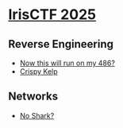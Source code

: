 # [IrisCTF 2025](https://ctftime.org/event/2503)

## Reverse Engineering

* [Now this will run on my 486?](now-this-will-run-on-my-486/README.md)
* [Crispy Kelp](crispy-kelp/README.md)

## Networks

* [No Shark?](no-shark/README.md)
